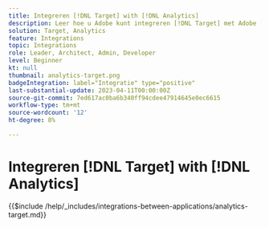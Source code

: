 ```yaml
---
title: Integreren [!DNL Target] with [!DNL Analytics]
description: Leer hoe u Adobe kunt integreren [!DNL Target] met Adobe [!DNL Analytics].
solution: Target, Analytics
feature: Integrations
topic: Integrations
role: Leader, Architect, Admin, Developer
level: Beginner
kt: null
thumbnail: analytics-target.png
badgeIntegration: label="Integratie" type="positive"
last-substantial-update: 2023-04-11T00:00:00Z
source-git-commit: 7ed617ac0ba6b340ff94cdee47914645e0ec6615
workflow-type: tm+mt
source-wordcount: '12'
ht-degree: 8%

---
```



# Integreren [!DNL Target] with [!DNL Analytics]

{{$include /help/_includes/integrations-between-applications/analytics-target.md}}

